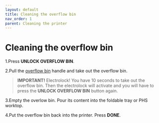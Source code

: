 ```yaml
---
layout: default
title: Cleaning the overflow bin
nav_order: 1
parent: Cleaning the printer
---
```

<h1> Cleaning the overflow bin </h1>

1.Press **UNLOCK OVERFLOW BIN**. 

2.Pull the <a href="glossary">overflow bin</a> handle and take out the overflow bin.

> **IMPORTANT!**
> Electrolock! You have 10 seconds to take out the overflow bin. Then the electrolock will activate and you will have to press the **UNLOCK OVERFLOW BIN** button again.

3.Empty the overlow bin. Pour its content into the foldable tray or PHS worktop.

4.Put the overflow bin back into the printer. Press **DONE**.

